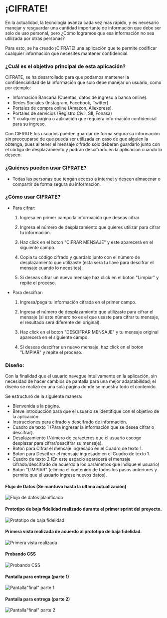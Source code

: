 
# ¡CIFRATE!

En la actualidad, la tecnología avanza cada vez mas rápido, y es necesario manejar y resguardar una cantidad importante de información que debe ser solo de uso personal, pero ¿Cómo logramos que esa información no sea utilizada por otras personas?

Para esto, se ha creado ¡CIFRATE! una aplicación que te permite codificar cualquier información que necesites mantener confidencial.

### ¿Cuál es el objetivo principal de esta aplicación? 

CIFRATE, se ha desarrollado para que podamos mantener la confidencialidad de la información que solo debe manejar un usuario, como por ejemplo:
* Información Bancaria (Cuentas, datos de ingreso a banca online).
* Redes Sociales (Instagram, Facebook, Twitter).
* Portales de compra online (Amazon, Aliexpress).
* Portales de servicios (Registro Civil, SII, Fonasa)
* Y cualquier página o aplicación que requiera información confidencial para su ingreso.
 
 Con CIFRATE los usuarios pueden guardar de forma segura su información sin preocuparse de que pueda ser utilizada en caso de que alguien la obtenga, pues al tener el mensaje cifrado solo deberan guardarlo junto con el código de desplazamiento y podrán descifrarlo en la aplicación cuando lo deseen.

 ### ¿Quiénes pueden usar CIFRATE?

* Todas las personas que tengan acceso a internet y deseen almacenar o compartir de forma segura su información.


### ¿Cómo usar CIFRATE?

* Para cifrar:
    
    1. Ingresa en primer campo la información que deseas cifrar
    
    2. Ingresa el número de desplazamiento que quieres utilizar para cifrar tu información.
    
    3. Haz click en el boton "CIFRAR MENSAJE" y este aparecerá en el siguiente campo.
    
    4. Copia tu código cifrado y guardalo junto con el número de desplazamiento que utilizaste (esta sera tu llave para descifrar el mensaje cuando lo necesites).
    
    5. Si deseas cifrar un nuevo mensaje haz click en el boton "Limpiar" y repite el proceso.

* Para descifrar:
  
    1. Ingresa/pega tu información cifrada en el primer campo.
    
    2. Ingresa el número de desplazamiento que utilizaste para cifrar el mensaje (si este número no es el que usaste para cifrar tu mensaje, el resultado será diferente del original).
    
    3. Haz click en el boton "DESCIFRAR MENSAJE" y tu mensaje original aparecerá en el siguiente campo.
    
    4. Si deseas descifrar un nuevo mensaje, haz click en el boton "LIMPIAR" y repite el proceso.




### Diseño:

Con la finalidad que el usuario navegue intuiivamente en la aplicación, sin necesidad de hacer cambios de pantalla para una mejor adaptabilidad; el diseño se realizó en una sola página donde se muestra todo el contenido.

Se estructuró de la siguiente manera:

* Bienvenida a la página.
* Breve introducción para que el usuario se identifique con el objetivo de la aplicación.
* Instrucciones para cifrado y descifrado de información.
* Cuadro de texto 1 (Para ingresar la información que se desea cifrar o descifrar).
* Desplazamiento (Número de caractéres que el usuario escoge desplazar para cifrar/descifrar su mensaje).
* Boton para Cifrar el mensaje ingresado en el Cuadro de texto 1.
* Boton para Descifrar el mensaje ingresado en el Cuadro de texto 1.
* Cuadro de texto 2 (En este espacio aparecerá el mensaje cifrado/descifrado de acuerdo a los parámetros que indique el usuario)
* Boton "LIMPIAR" (elimina el contenido de todos los pasos anteriores y permite que el usuario ingrese nuevos datos).



#### Flujo de Datos (Se mantuvo hasta la ultima actualización) 
![Flujo de datos planificado](https://lh3.googleusercontent.com/u09MsFNbxn5LOz5Es532IjLC7mCXXxGhFjlpALZPx10eSPe7RyCvkMs06ItHa5N14md11Zk9PLBhSojzEizzSYoAE4IFL4ZSfcgVVXiAprWjWYlCsp6L3_YdMxiJZmnx7M0ileb1CMu4F-im5MR4YTv5UJPyZcHxyWhRnAtlPK-mBYGWYeZN7rwnspapcRFvSFFiz1qA7uqP6aCQklxy6wDjgaSWzo7u3n-dHiLZ65y0-Ps7U9Yh0LonvnJCRJAzB_0vUNCkEDq4BzrzjKl10QZKenDjvJ2pRaFnNrZMah_F7QrNMu-2GMkxrilD-wqueGIm8ZdAUZCAU1F7Wq6H2oJ5lstLDZmYjQ5q7P5o0aNizYkGNbP09UqHnNamlnqwW8Rr7cLs5jabBJUOV0hAKIwO4mvb08Jr0_rbSI4fsiYs5-DzYiaEp3O6YCzyHD1wQUYewAsx9fuAXH6-wMWzNZ-vucGWcgP1Amlh6z6GjfrubiJtkeJnyechGbpwoOULbSBeEWt1UMP7Cg9r-MZhDenln3zh_hzV1s8dxe8yuZNQYPQqSPe7n_Ig3qaO5Bm7aY8LNiVgBdtMx1S66x45T-hWQ4c_pe7ZPP_UAKbrgj2rofLcbM5bi9aS-gJD1X5ijRgFx393BnY8-LvS6ek8BBzlu4Z05-00=w739-h620-no)

#### Prototipo de baja fidelidad realizado durante el primer sprint del proyecto.
![Prototipo de baja fidelidad](https://lh3.googleusercontent.com/sQ7fbeOJPsHaoQcx9kJqp4XqgLA5q1yykqCpLEJUWhpU6g2jQCJH6OcxjV50cj8aIqnsiJq8r0FT8YYSedaa7PRFxeMl_ye1gJCawUggrCnNPShXqZ1w42rk8Yk1o9so-QmNKQY_LNhR0Txv03Q8h7dORqFFVFm3xYJkgYJ_aC0gu6JWprkEFtAvwT3WCDNhB6x1eTOgsjcWdyyBm6PBcjD4-tt_uMnEZ87W7Uc2T9aRq08oOQo70YsVWtankqtVyyzaW9xDRYiBlpQL6xrFJY9r_gMrAy3JPKr-jZzDpwD_NGapN6mYd3drcpaCOitdZxsPAhRS0eMqW4l140waCfR6NY9kxIbXiMztb76fviBqqYrHNLa6zNeKsvhqKrJfKuzyXp4-y4AKef1RrU57Gid9g9tq-E6PfYbOJbYlJD5KX26mmZtXoKHW37Tcm1gVFwYmi5SsEgf_pd5y25Lxh7rZV7i_kYzccNfM4NCcg98Yi-nm63OcwQZ4PxhnCkIZbHZ73-Nex_1_QH5J26XhJf12SwHXZxP4vsTYWDYWCMzYmjyruZkjOKjhuG34F2AvIgDmQxy-sMxfT8GFwASj0LPzMdgbyUULYcawulQxnxKCbcJqbqFnVW2jonoc8xvRMvUqmE2a20Nza1Ynmqb85LzZp-imBbL5=w430-h669-no)

#### Primera vista realizada de acuerdo al prototipo de baja fidelidad.
![Primera vista realizada](https://lh3.googleusercontent.com/VWmYUDvVsfDtOLNHqZ2Ekninr85wRARTD0GW1VHR8Hew4oKzFknmjSwSu1UJrxm_2VRXEkRWCKWzscKvmq3C2GUSqW2Sw-cfuegilrLdeHkKzJmrWcQiK594dOtiTMMKgn93iUsmknZexzEoWxwsIZmDEI__ngFRKTQvfZVEEh74Rzrqr5eDybyaGAafa4rTBo-e5fYAElJM4L997t-A2GY0bIK3FO-tnzNIG0JEqAlkVFpWwAKVE-kcBOsaEzclTpJlRcZBlYxstomUjvObaCAL7Yomhtu5Z0zB9vgDzmWikJXMekLcGb7vYld5arMfUBVt5Qp5SHYaSgSjod2qcdg05LaOEVsbvwO5IEh-kOV9DTSLuLjT2-NWNX0DjblBiknswfEte6wMK1fIa7nMEks1THpBtPU998jfiaIfAJDm9UMbjQh1UsYfoNqu51Wfj9W4olnqOs0Ss2IlpthNasC03RXB2L8oF46vbnv6q3YMiECDpCmOqc-Ro0_TbzEdawS2IS4vqKwblZpxjzmi9HNZvUS3LYqBZ5_9Xfhkow2JGfGb5k01fbRLNvx2eMcJ4esG345FNCpuzuRdId7wAs0GLQXrkFAF7xplrGZ7obNcXHWNI_G4qE3c4K-OgmgxFw1jvRbW2jNfKjQxvplNneKmMRQulylc=w669-h620-no)

#### Probando CSS
![Probando CSS](https://lh3.googleusercontent.com/1a1Io3TGypK4Jzq0ur248t7GzhUJBNuV4hwdlFNjiuendSq-9HoFG6rsKZjkWdFjewNE-OQiCWowciiEqZfQH3XhjVFiETC2V1HOp-O0ZQ_4c4CSDrJc_PejBm2rMUD-tAFA-yu_rY2TH1n50tUVUdmvGAH7A4mlSH0fp6dmWi8_IENCeqTD9fjJ14OPxrAsqSzIFlRHz3jnaVmSMYF1WKsgpkGIVrEnwbDRHsxlx-meg7YQlUzcqGsQNTn8WgQ4SfiQuT2VdSy8MsbQjBZYWEjV-pY6fUBkDvaIZ-FnVvLE3NZWmYT7DBHfNWWny4LOnjwZ6aUuyHWS3QnBYpYCc8toWgT3NsmKwQHDI73Lfqiiq0QoQyAZ0k8cBWE8DBdE8fTdPLQUi9RPkBim61UO2krXSQ0PZgPgX7Niq4iD1tQNOwl4EFp5OVQHGGwb8vvuWFMrk_QBlF9O7nP3Vqk0KdbYNbxlcOLe-4yYsyauyeBi36lkq4v6tW2iEzI6zSfv7eDO7fuilTjTcHlGp49Smn5sbysNENeJJG3rHuTwAz1usLXnSqug2rjx0y3fkNS8KPKpFEcLbLHxlQZErdUQ40lOtt_vzMUlLUmvCV5ubeZNaV5HNykAlqyApcVRpU9750JGTyY7BvmHMBb6RWgKx9bn7DtKkPAa=w1102-h620-no)

#### Pantalla para entrega (parte 1)
![Pantalla"final" parte 1](https://lh3.googleusercontent.com/_nwxmtYrzTN_l0Yy94KvHO-DWRITMuiCBedfZHYDk1OtldqnTa4nXmW94Uu5bfKnG125vQ7n2oyBQbUuYWT3C1qnBEEbcmPlCzCnqHRBX-RIV_Zolm3zbiN9K-NjFOMaLzhlBn19b5IS9oifU3_4MB-noGuJu257K-DrBF63s_1lrzZ9kwnppx9zB6J75Pbrj8-HK7SSgP2QleN33kDs2OqLPZ_DBle_IaVXhONJxAKz8IRp-b7je7rb9lYo6YYJUr6uaeE3nnJRYlAJDPGSU8ZHz2lJ3ttR0mj2GrGSR1sx3jTTeY29saI0NVmL9LXVlzrAxnE1Kg1TN4QId5C_h7bGrnM__JCs17HDINR5J4WRYeIqTkQ2sHQN_4eJCCTZiv5R9zRMD4ylJuoNJ0uecS-mDrWOUT2AljaYhxJB9lT5M1RoUQDmWzmfGz_Vp6k7LkeKP_KoqLG-TwHwicg4xdb6EkkvWsDU-dCY3PdwfEBw5p67w6CrrAOUe7GB08iIxtEKDvbx56kHDqN6k8fmyZsUc_taslkFY9PV5zBRfcoNF0zk2ZR3x12te2fhBzlL6K0L7y8fM_2qRwuMd2lGfWG5heMxao4nuAtCuHIx_xV7PP7HQUMQpJA8kQRLw2z3buya5NHyhLPxdvo7WwU5zHSs3OidVKP5=w1133-h669-no)

#### Pantalla para entrega (parte 2)
![Pantalla"final" parte 2](https://lh3.googleusercontent.com/o39Xn9myeLm7L7CrWDmYZxsVIv5KxUQpQvU9rfF4G2feYNX1-IgPRHW5gBME4VzgvLdBp8K-TITG6OhsvH2Vnug7VVp7mBLbBa_vEE58Hg_Szkz5WE5yXfJtDJEOt-PJIzK00sKTdkd3FB4Csx_a1LcbiBhzR1XUe6JbRRHUznV2BAMKyC_SO9qmK3UH64B6dwQreOAnYqJTygDf14Zvq5VDecRSSQPncStaKkIaREZZoFIQMGSABL3W6cmtekcsLIAVrccsx4UE7CPyTYRza6dD2IJXIN62ueIrVHAKKFuek4TgjYl8Wapml7Fm0OkjxyyHsCm3ELbxbg7OCv16P2n1cLz2FANLbNAUNpq9bGBi47XYGJEMlP1fGrumPqe_NfQHaBwi0AsiVcLYczgSWC8m9Se3tPtbIOdgqicJWxXUrcBGU_NM65PdW9ZRQsybgnCXrmC20c8Hvww4QHUCjPTd_WfC2tcX0UziUfd-ujnSkBANGmW98Redy0ursE4n0VEpbGO2nQKuAr0L6F2Q7HJhFFQ_xHQBjLmSk3aG2_rAayIf1xxeSm22AntOYFU1Pz-Xzor4m-lGiTUMd4TEBZq34yIU4lpwa1j6qr0bx0UnoyKRqFLqF9O_XD3cTzwWwTfFrDCeeN8VvEZnxHSphJMoYE_0U7Sd=w1129-h669-no)